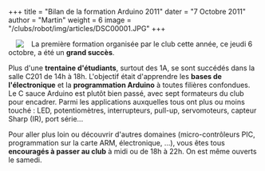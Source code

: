 +++
title = "Bilan de la formation Arduino 2011"
dater = "7 Octobre 2011"
author = "Martin"
weight = 6
image = "/clubs/robot/img/articles/DSC00001.JPG"
+++

<p>
	<a href="/clubs/robot/img/articles/DSC00001.JPG"><img src="/clubs/robot/img/articles/DSC00001_medium.JPG" style="float:left;margin:0px 15px 0px" /></a></p>
<p>
	La premi&egrave;re formation organis&eacute;e par le club cette ann&eacute;e, ce jeudi 6 octobre, a &eacute;t&eacute; un <strong>grand succ&egrave;s</strong>.</p>
<p>
	Plus d&#39;une <strong>trentaine d&#39;&eacute;tudiants</strong>, surtout des 1A, se sont succ&eacute;d&eacute;s dans la salle C201 de 14h &agrave; 18h. L&#39;objectif &eacute;tait d&#39;apprendre les <strong>bases de l&#39;&eacute;lectronique</strong> et la <strong>programmation Arduino</strong> &agrave; toutes fili&egrave;res confondues. Le C sauce Arduino est plut&ocirc;t bien pass&eacute;, avec sept formateurs du club pour encadrer. Parmi les applications auxquelles tous ont plus ou moins touch&eacute; : LED, potentiom&egrave;tres, interrupteurs, pull-up, servomoteurs, capteur Sharp (IR), port s&eacute;rie...</p>
<p>
	Pour aller plus loin ou d&eacute;couvrir d&#39;autres domaines (micro-contr&ocirc;leurs PIC, programmation sur la carte ARM, &eacute;lectronique, ...), vous &ecirc;tes tous <strong>encourag&eacute;s &agrave; passer au club</strong> &agrave; midi ou de 18h &agrave; 22h. On est m&ecirc;me ouverts le samedi.</p>
